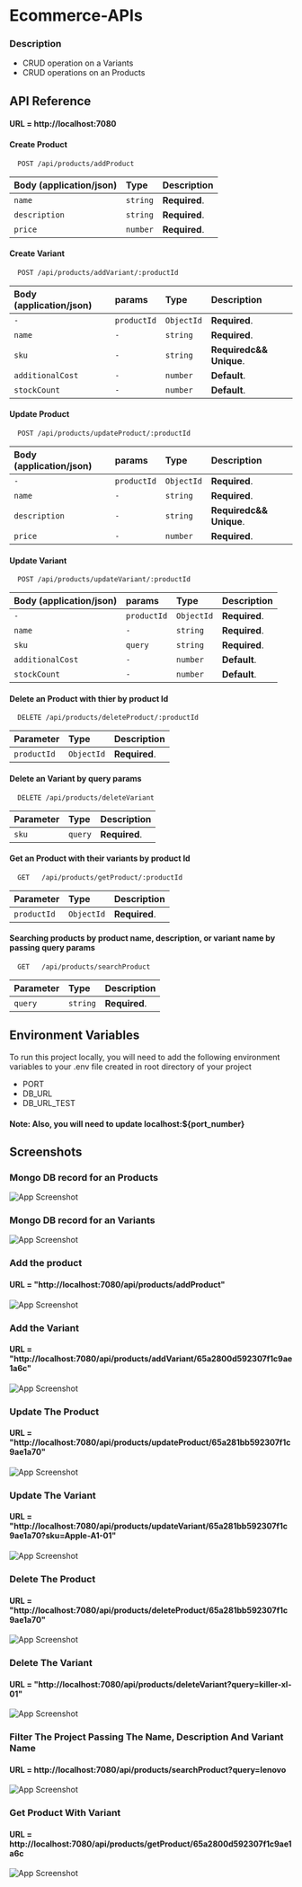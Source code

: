 # Ecommerce-APIs

### Description

- CRUD operation on a Variants
- CRUD operations on an Products 
  

## API Reference

#### URL = http://localhost:7080

#### Create Product

```http
  POST /api/products/addProduct
```

| Body (application/json)        | Type     | Description   |
| :----------------------        | :------- | :------------ |
| `name`                         | `string` | **Required**. |
| `description`                  | `string` | **Required**. |
| `price`                        | `number` | **Required**. |


#### Create Variant

```http
  POST /api/products/addVariant/:productId
```

| Body (application/json) | params      | Type       | Description   |
| :---------------------- | :--------   | :--------- | :------------ |
| `-`                     | `productId` | `ObjectId` | **Required**. |
| `name`                  | `-`         | `string`   | **Required**. |
| `sku`                   | `-`         | `string`   | **Requiredc&& Unique**. |
| `additionalCost`        | `-`         | `number`    | **Default**. |
| `stockCount`            | `-`         | `number`    | **Default**. |

#### Update Product

```http
  POST /api/products/updateProduct/:productId
```

| Body (application/json) | params      | Type       | Description   |
| :---------------------- | :--------   | :--------- | :------------ |
| `-`                     | `productId` | `ObjectId` | **Required**. |
| `name`                  | `-`         | `string`   | **Required**. |
| `description`           | `-`         | `string`   | **Requiredc&& Unique**. |
| `price`                 | `-`         | `number`    | **Required**. |

#### Update Variant

```http
  POST /api/products/updateVariant/:productId
```

| Body (application/json) | params      | Type       | Description   |
| :---------------------- | :--------   | :--------- | :------------ |
| `-`                     | `productId` | `ObjectId` | **Required**. |
| `name`                  | `-`         | `string`   | **Required**. |
| `sku`                   | `query`     | `string`   | **Required**. |
| `additionalCost`        | `-`         | `number`    | **Default**. |
| `stockCount`            | `-`         | `number`    | **Default**. |

#### Delete an Product with thier by product Id 

```http
  DELETE /api/products/deleteProduct/:productId
```

| Parameter | Type       | Description   |
| :-------- | :--------- | :------------ |
| `productId` | `ObjectId` | **Required**. |

#### Delete an Variant by query params

```http
  DELETE /api/products/deleteVariant
```

| Parameter | Type       | Description   |
| :-------- | :--------- | :------------ |
| `sku`     | `query`    | **Required**. |

#### Get an Product with their variants by product Id

```http
  GET   /api/products/getProduct/:productId
```

| Parameter | Type       | Description   |
| :-------- | :--------- | :------------ |
| `productId` | `ObjectId` | **Required**. |

#### Searching products by product name, description, or variant name by passing query params

```http
  GET   /api/products/searchProduct
```

| Parameter | Type       | Description   |
| :-------- | :--------- | :------------ |
| `query`   | `string` | **Required**. |



## Environment Variables

To run this project locally, you will need to add the following environment variables to your .env file created in root directory of your project

- PORT
- DB_URL
- DB_URL_TEST

#### Note: Also, you will need to update   localhost:${port_number}

## Screenshots
### Mongo DB record for an Products

![App Screenshot](./screenshort/mongoA.jpg)
 
### Mongo DB record for an Variants

![App Screenshot](./screenshort/mongoB.jpg)

### Add the product 
#### URL = "http://localhost:7080/api/products/addProduct"
![App Screenshot](./screenshort/addProduct.jpg)

### Add the Variant
#### URL = "http://localhost:7080/api/products/addVariant/65a2800d592307f1c9ae1a6c"
![App Screenshot](./screenshort/addVariants.jpg)

### Update The Product 
#### URL = "http://localhost:7080/api/products/updateProduct/65a281bb592307f1c9ae1a70"
![App Screenshot](./screenshort/updateProduct.jpg)

### Update The Variant 
#### URL = "http://localhost:7080/api/products/updateVariant/65a281bb592307f1c9ae1a70?sku=Apple-A1-01"
![App Screenshot](./screenshort/updateVariant.jpg)
### Delete The Product 
#### URL = "http://localhost:7080/api/products/deleteProduct/65a281bb592307f1c9ae1a70"
![App Screenshot](./screenshort/deleteProduct.jpg)

### Delete The Variant 
#### URL = "http://localhost:7080/api/products/deleteVariant?query=killer-xl-01"
![App Screenshot](./screenshort/deleteVariant.jpg)

### Filter The Project Passing The Name, Description And Variant Name
#### URL = http://localhost:7080/api/products/searchProduct?query=lenovo
![App Screenshot](./screenshort/filterProduct.jpg)

### Get Product With Variant 
#### URL = http://localhost:7080/api/products/getProduct/65a2800d592307f1c9ae1a6c
![App Screenshot](./screenshort/getProducts.jpg)

